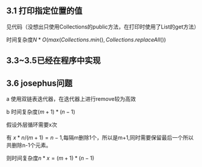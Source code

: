 ## 3.1 打印指定位置的值

见代码（没想出只使用Collections的public方法，在打印时使用了List的get方法）

时间复杂度$N*O(max(Collections.min(),Collections.replaceAll())$

## 3.3~3.5已经在程序中实现

## 3.6 josephus问题

a 使用双链表迭代器，在迭代器上进行remove较为高效

b 时间复杂度$(m+1)*(n-1)$

假设外层循环需要x次

有 $x*n/(m+1)=n-1$,每隔m删除1个，所以是m+1,同时需要保留最后一个所以共删除n-1个元素。

则时间复杂度$n*x=(m+1)*(n-1)$

